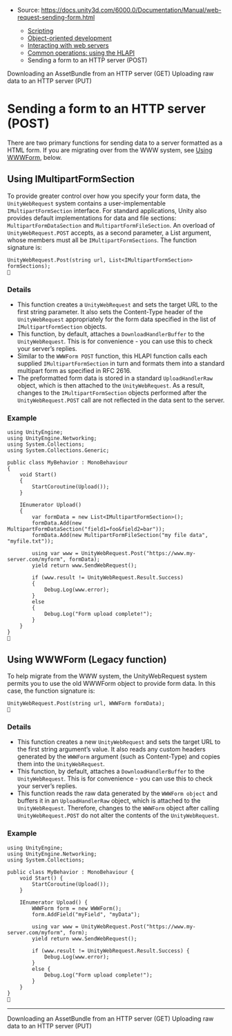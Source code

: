 * Source: https://docs.unity3d.com/6000.0/Documentation/Manual/web-request-sending-form.html

  * [Scripting](https://docs.unity3d.com/6000.0/Documentation/Manual/scripting.html)
  * [Object-oriented development](https://docs.unity3d.com/6000.0/Documentation/Manual/object-oriented-development.html)
  * [Interacting with web servers](https://docs.unity3d.com/6000.0/Documentation/Manual/web-request.html)
  * [Common operations: using the HLAPI](https://docs.unity3d.com/6000.0/Documentation/Manual/web-request-hlapi.html)
  * Sending a form to an HTTP server (POST)


[](https://docs.unity3d.com/6000.0/Documentation/Manual/web-request-downloading-asset-bundle.html)
Downloading an AssetBundle from an HTTP server (GET)
[](https://docs.unity3d.com/6000.0/Documentation/Manual/web-request-uploading-raw-data.html)
Uploading raw data to an HTTP server (PUT)
# Sending a form to an HTTP server (POST)
There are two primary functions for sending data to a server formatted as a HTML form. If you are migrating over from the WWW system, see [Using WWWForm](https://docs.unity3d.com/6000.0/Documentation/Manual/web-request-sending-form.html#UsingWWWForm), below.
## Using IMultipartFormSection
To provide greater control over how you specify your form data, the `UnityWebRequest` system contains a user-implementable `IMultipartFormSection` interface. For standard applications, Unity also provides default implementations for data and file sections: `MultipartFormDataSection` and `MultipartFormFileSection`.
An overload of `UnityWebRequest.POST` accepts, as a second parameter, a List argument, whose members must all be `IMultipartFormSections`. The function signature is:
```
UnityWebRequest.Post(string url, List<IMultipartFormSection> formSections);

```

### Details
  * This function creates a `UnityWebRequest` and sets the target URL to the first string parameter. It also sets the Content-Type header of the `UnityWebRequest` appropriately for the form data specified in the list of `IMultipartFormSection` objects.
  * This function, by default, attaches a `DownloadHandlerBuffer` to the `UnityWebRequest`. This is for convenience - you can use this to check your server’s replies.
  * Similar to the `WWWForm POST` function, this HLAPI function calls each supplied `IMultipartFormSection` in turn and formats them into a standard multipart form as specified in RFC 2616.
  * The preformatted form data is stored in a standard `UploadHandlerRaw` object, which is then attached to the `UnityWebRequest`. As a result, changes to the `IMultipartFormSection` objects performed after the `UnityWebRequest.POST` call are not reflected in the data sent to the server.


### Example
```
using UnityEngine;
using UnityEngine.Networking;
using System.Collections;
using System.Collections.Generic;

public class MyBehavior : MonoBehaviour
{
    void Start()
    {
        StartCoroutine(Upload());
    }

    IEnumerator Upload()
    {
        var formData = new List<IMultipartFormSection>();
        formData.Add(new MultipartFormDataSection("field1=foo&field2=bar"));
        formData.Add(new MultipartFormFileSection("my file data", "myfile.txt"));

        using var www = UnityWebRequest.Post("https://www.my-server.com/myform", formData);
        yield return www.SendWebRequest();

        if (www.result != UnityWebRequest.Result.Success)
        {
            Debug.Log(www.error);
        }
        else
        {
            Debug.Log("Form upload complete!");
        }
    }
}

```

## Using WWWForm (Legacy function)
To help migrate from the WWW system, the UnityWebRequest system permits you to use the old WWWForm object to provide form data.
In this case, the function signature is:
```
UnityWebRequest.Post(string url, WWWForm formData);

```

### Details
  * This function creates a new `UnityWebRequest` and sets the target URL to the first string argument’s value. It also reads any custom headers generated by the `WWWForm` argument (such as Content-Type) and copies them into the `UnityWebRequest`.
  * This function, by default, attaches a `DownloadHandlerBuffer` to the `UnityWebRequest`. This is for convenience - you can use this to check your server’s replies.
  * This function reads the raw data generated by the `WWWForm object` and buffers it in an `UploadHandlerRaw` object, which is attached to the `UnityWebRequest`. Therefore, changes to the `WWWForm` object after calling `UnityWebRequest.POST` do not alter the contents of the `UnityWebRequest`.


### Example
```
using UnityEngine;
using UnityEngine.Networking;
using System.Collections;
 
public class MyBehavior : MonoBehaviour {
    void Start() {
        StartCoroutine(Upload());
    }
     
    IEnumerator Upload() {
        WWWForm form = new WWWForm();
        form.AddField("myField", "myData");
     
        using var www = UnityWebRequest.Post("https://www.my-server.com/myform", form);
        yield return www.SendWebRequest();
     
        if (www.result != UnityWebRequest.Result.Success) {
            Debug.Log(www.error);
        }
        else {
            Debug.Log("Form upload complete!");
        }
    }
}

```

* * *
[](https://docs.unity3d.com/6000.0/Documentation/Manual/web-request-downloading-asset-bundle.html)
Downloading an AssetBundle from an HTTP server (GET)
[](https://docs.unity3d.com/6000.0/Documentation/Manual/web-request-uploading-raw-data.html)
Uploading raw data to an HTTP server (PUT)
